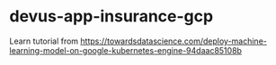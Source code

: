 # devus-app-insurance-gcp
Learn tutorial from https://towardsdatascience.com/deploy-machine-learning-model-on-google-kubernetes-engine-94daac85108b
